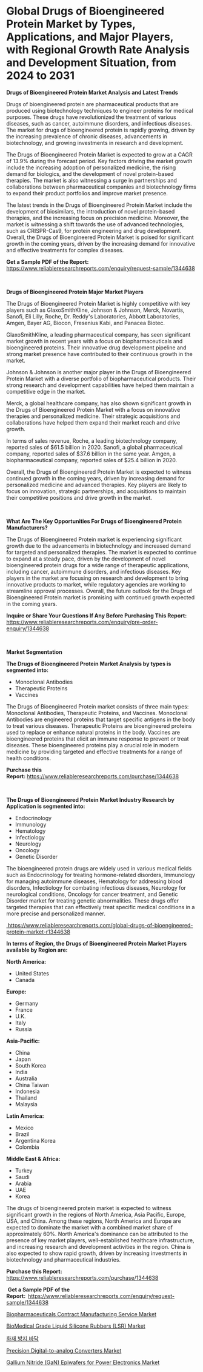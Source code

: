 <p><h1>Global Drugs of Bioengineered Protein Market by Types, Applications, and Major Players, with Regional Growth Rate Analysis and Development Situation, from 2024 to 2031</h1></p><p><strong>Drugs of Bioengineered Protein Market Analysis and Latest Trends</strong></p>
<p><p>Drugs of bioengineered protein are pharmaceutical products that are produced using biotechnology techniques to engineer proteins for medical purposes. These drugs have revolutionized the treatment of various diseases, such as cancer, autoimmune disorders, and infectious diseases. The market for drugs of bioengineered protein is rapidly growing, driven by the increasing prevalence of chronic diseases, advancements in biotechnology, and growing investments in research and development.</p><p>The Drugs of Bioengineered Protein Market is expected to grow at a CAGR of 13.9% during the forecast period. Key factors driving the market growth include the increasing adoption of personalized medicine, the rising demand for biologics, and the development of novel protein-based therapies. The market is also witnessing a surge in partnerships and collaborations between pharmaceutical companies and biotechnology firms to expand their product portfolios and improve market presence.</p><p>The latest trends in the Drugs of Bioengineered Protein Market include the development of biosimilars, the introduction of novel protein-based therapies, and the increasing focus on precision medicine. Moreover, the market is witnessing a shift towards the use of advanced technologies, such as CRISPR-Cas9, for protein engineering and drug development. Overall, the Drugs of Bioengineered Protein Market is poised for significant growth in the coming years, driven by the increasing demand for innovative and effective treatments for complex diseases.</p></p>
<p><strong>Get a Sample PDF of the Report:&nbsp;</strong> <a href="https://www.reliableresearchreports.com/enquiry/request-sample/1344638">https://www.reliableresearchreports.com/enquiry/request-sample/1344638</a></p>
<p>&nbsp;</p>
<p><strong>Drugs of Bioengineered Protein Major Market Players</strong></p>
<p><p>The Drugs of Bioengineered Protein Market is highly competitive with key players such as GlaxoSmithKline, Johnson & Johnson, Merck, Novartis, Sanofi, Eli Lilly, Roche, Dr. Reddy's Laboratories, Abbott Laboratories, Amgen, Bayer AG, Biocon, Fresenius Kabi, and Panacea Biotec.</p><p>GlaxoSmithKline, a leading pharmaceutical company, has seen significant market growth in recent years with a focus on biopharmaceuticals and bioengineered proteins. Their innovative drug development pipeline and strong market presence have contributed to their continuous growth in the market.</p><p>Johnson & Johnson is another major player in the Drugs of Bioengineered Protein Market with a diverse portfolio of biopharmaceutical products. Their strong research and development capabilities have helped them maintain a competitive edge in the market.</p><p>Merck, a global healthcare company, has also shown significant growth in the Drugs of Bioengineered Protein Market with a focus on innovative therapies and personalized medicine. Their strategic acquisitions and collaborations have helped them expand their market reach and drive growth.</p><p>In terms of sales revenue, Roche, a leading biotechnology company, reported sales of $61.5 billion in 2020. Sanofi, a global pharmaceutical company, reported sales of $37.6 billion in the same year. Amgen, a biopharmaceutical company, reported sales of $25.4 billion in 2020.</p><p>Overall, the Drugs of Bioengineered Protein Market is expected to witness continued growth in the coming years, driven by increasing demand for personalized medicine and advanced therapies. Key players are likely to focus on innovation, strategic partnerships, and acquisitions to maintain their competitive positions and drive growth in the market.</p></p>
<p>&nbsp;</p>
<p><strong>What Are The Key Opportunities For Drugs of Bioengineered Protein Manufacturers?</strong></p>
<p><p>The Drugs of Bioengineered Protein market is experiencing significant growth due to the advancements in biotechnology and increased demand for targeted and personalized therapies. The market is expected to continue to expand at a steady pace, driven by the development of novel bioengineered protein drugs for a wide range of therapeutic applications, including cancer, autoimmune disorders, and infectious diseases. Key players in the market are focusing on research and development to bring innovative products to market, while regulatory agencies are working to streamline approval processes. Overall, the future outlook for the Drugs of Bioengineered Protein market is promising with continued growth expected in the coming years.</p></p>
<p><strong>Inquire or Share Your Questions If Any Before Purchasing This Report:</strong> <a href="https://www.reliableresearchreports.com/enquiry/pre-order-enquiry/1344638">https://www.reliableresearchreports.com/enquiry/pre-order-enquiry/1344638</a></p>
<p>&nbsp;</p>
<p><strong>Market Segmentation</strong></p>
<p><strong>The Drugs of Bioengineered Protein Market Analysis by types is segmented into:</strong></p>
<p><ul><li>Monoclonal Antibodies</li><li>Therapeutic Proteins</li><li>Vaccines</li></ul></p>
<p><p>The Drugs of Bioengineered Protein market consists of three main types: Monoclonal Antibodies, Therapeutic Proteins, and Vaccines. Monoclonal Antibodies are engineered proteins that target specific antigens in the body to treat various diseases. Therapeutic Proteins are bioengineered proteins used to replace or enhance natural proteins in the body. Vaccines are bioengineered proteins that elicit an immune response to prevent or treat diseases. These bioengineered proteins play a crucial role in modern medicine by providing targeted and effective treatments for a range of health conditions.</p></p>
<p><strong>Purchase this Report:&nbsp;</strong><a href="https://www.reliableresearchreports.com/purchase/1344638">https://www.reliableresearchreports.com/purchase/1344638</a></p>
<p>&nbsp;</p>
<p><strong>The Drugs of Bioengineered Protein Market Industry Research by Application is segmented into:</strong></p>
<p><ul><li>Endocrinology</li><li>Immunology</li><li>Hematology</li><li>Infectiology</li><li>Neurology</li><li>Oncology</li><li>Genetic Disorder</li></ul></p>
<p><p>The bioengineered protein drugs are widely used in various medical fields such as Endocrinology for treating hormone-related disorders, Immunology for managing autoimmune diseases, Hematology for addressing blood disorders, Infectiology for combating infectious diseases, Neurology for neurological conditions, Oncology for cancer treatment, and Genetic Disorder market for treating genetic abnormalities. These drugs offer targeted therapies that can effectively treat specific medical conditions in a more precise and personalized manner.</p></p>
<p><a href="https://www.reliableresearchreports.com/global-drugs-of-bioengineered-protein-market-r1344638">&nbsp;https://www.reliableresearchreports.com/global-drugs-of-bioengineered-protein-market-r1344638</a></p>
<p><strong>In terms of Region, the Drugs of Bioengineered Protein Market Players available by Region are:</strong></p>
<p>
    <p> <strong> North America: </strong>
        <ul>
            <li>United States</li>
            <li>Canada</li>
        </ul>
        </p> 
    <p> <strong> Europe: </strong>
        <ul>
            <li>Germany</li>
            <li>France</li>
            <li>U.K.</li>
            <li>Italy</li>
            <li>Russia</li>
        </ul>
        </p> 
    <p> <strong> Asia-Pacific: </strong>
        <ul>
            <li>China</li>
            <li>Japan</li>
            <li>South Korea</li>
            <li>India</li>
            <li>Australia</li>
            <li>China Taiwan</li>
            <li>Indonesia</li>
            <li>Thailand</li>
            <li>Malaysia</li>
        </ul>
        </p> 
    <p> <strong> Latin America: </strong>
        <ul>
            <li>Mexico</li>
            <li>Brazil</li>
            <li>Argentina Korea</li>
            <li>Colombia</li>
        </ul>
        </p> 
    <p> <strong> Middle East & Africa: </strong>
        <ul>
            <li>Turkey</li>
            <li>Saudi</li>
            <li>Arabia</li>
            <li>UAE</li>
            <li>Korea</li>
        </ul>
    </p>
    </p>
<p><p>The drugs of bioengineered protein market is expected to witness significant growth in the regions of North America, Asia Pacific, Europe, USA, and China. Among these regions, North America and Europe are expected to dominate the market with a combined market share of approximately 60%. North America's dominance can be attributed to the presence of key market players, well-established healthcare infrastructure, and increasing research and development activities in the region. China is also expected to show rapid growth, driven by increasing investments in biotechnology and pharmaceutical industries.</p></p>
<p><strong>Purchase this Report: </strong><a href="https://www.reliableresearchreports.com/purchase/1344638">https://www.reliableresearchreports.com/purchase/1344638</a></p>
<p>&nbsp;<strong>Get a Sample PDF of the Report:&nbsp;&nbsp;</strong><a href="https://www.reliableresearchreports.com/enquiry/request-sample/1344638">https://www.reliableresearchreports.com/enquiry/request-sample/1344638</a></p>
<p><strong></strong></p>
<p><p><a href="https://github.com/dx0328/Market-Research-Report-List-2/blob/main/biopharmaceuticals-contract-manufacturing-service-market.md">Biopharmaceuticals Contract Manufacturing Service Market</a></p><p><a href="https://issuu.com/reportprime-2/docs/biomedical-grade-liquid-silicone-rubbers-lsr-marke">BioMedical Grade Liquid Silicone Rubbers (LSR) Market</a></p><p><a href="https://github.com/fernandotryO5lson96765/Market-Research-Report-List-1/blob/main/691583057408.md">화재 방지 바닥</a></p><p><a href="https://www.linkedin.com/pulse/precision-digital-to-analog-converters-market-trends-forecast-3pxxe">Precision Digital-to-analog Converters Market</a></p><p><a href="https://www.linkedin.com/pulse/gallium-nitride-gan-epiwafers-power-electronics-market-trends-zcasf">Gallium Nitride (GaN) Epiwafers for Power Electronics Market</a></p></p>